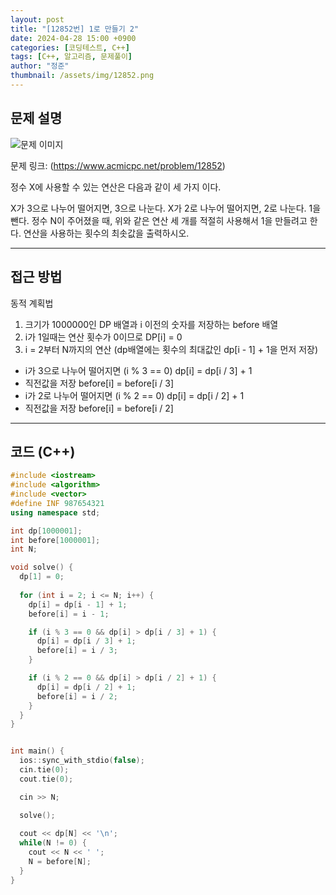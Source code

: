 ```yaml
---
layout: post
title: "[12852번] 1로 만들기 2"
date: 2024-04-28 15:00 +0900
categories: [코딩테스트, C++]
tags: [C++, 알고리즘, 문제풀이]
author: "정준"
thumbnail: /assets/img/12852.png
---
```


## 문제 설명

![문제 이미지](/asstes/img/12852.png)

문제 링크: (https://www.acmicpc.net/problem/12852)

정수 X에 사용할 수 있는 연산은 다음과 같이 세 가지 이다.

X가 3으로 나누어 떨어지면, 3으로 나눈다.
X가 2로 나누어 떨어지면, 2로 나눈다.
1을 뺀다.
정수 N이 주어졌을 때, 위와 같은 연산 세 개를 적절히 사용해서 1을 만들려고 한다. 연산을 사용하는 횟수의 최솟값을 출력하시오.

---

## 접근 방법

동적 계획법

1. 크기가 1000000인 DP 배열과 i 이전의 숫자를 저장하는 before 배열
2. i가 1일때는 연산 횟수가 0이므로 DP[i] = 0
3. i = 2부터 N까지의 연산 (dp배열에는 횟수의 최대값인 dp[i - 1] + 1을 먼저 저장)
  - i가 3으로 나누어 떨어지면 (i % 3 == 0) dp[i] = dp[i / 3] + 1
  - 직전값을 저장 before[i] = before[i / 3]
  - i가 2로 나누어 떨어지면 (i % 2 == 0) dp[i] = dp[i / 2] + 1
  - 직전값을 저장 before[i] = before[i / 2]

---

## 코드 (C++)

```cpp
#include <iostream>
#include <algorithm>
#include <vector>
#define INF 987654321
using namespace std;

int dp[1000001];
int before[1000001];
int N;

void solve() {
  dp[1] = 0;
  
  for (int i = 2; i <= N; i++) {
    dp[i] = dp[i - 1] + 1;
    before[i] = i - 1;

    if (i % 3 == 0 && dp[i] > dp[i / 3] + 1) {
      dp[i] = dp[i / 3] + 1;
      before[i] = i / 3;
    }

    if (i % 2 == 0 && dp[i] > dp[i / 2] + 1) {
      dp[i] = dp[i / 2] + 1;
      before[i] = i / 2;
    }
  }
}


int main() { 
  ios::sync_with_stdio(false);
  cin.tie(0);
  cout.tie(0);

  cin >> N;

  solve();
  
  cout << dp[N] << '\n';
  while(N != 0) {
    cout << N << ' ';
    N = before[N];
  }
}
```
